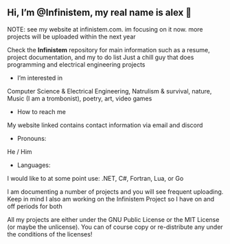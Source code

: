  ## Hi, I’m @Infinistem, my real name is alex 👋

NOTE: see my website at infinistem.com. im focusing on it now. more projects will be uploaded within the next year

 Check the **Infinistem** repository for main information such as a resume, project documentation, and my to do list
 Just a chill guy that does programming and electrical engineering projects
 
-  I’m interested in 

  Computer Science & Electrical Engineering, Natrulism & survival, nature, Music (I am a trombonist), poetry, art, video games
  
-  How to reach me
  
  My website linked contains contact information via email and discord
  
-  Pronouns:
  
  He / Him
  
 - Languages:
   

I would like to at some point use: .NET, C#, Fortran, Lua, or Go

I am documenting a number of projects and you will see frequent uploading. Keep in mind I also am working on the Infinistem Project so I have on and off periods for both

All my projects are either under the GNU Public License or the MIT License (or maybe the unlicense). You can of course copy or re-distribute any under the conditions of the licenses! 


  
    
    
    

<!---
Infinistem/Infinistem is a ✨ special ✨ repository because its `README.md` (this file) appears on your GitHub profile.
You can click the Preview link to take a look at your changes.
--->
